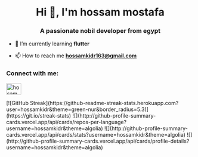 <h1 align="center">Hi 👋, I'm hossam mostafa</h1>
<h3 align="center">A passionate nobil developer from egypt</h3>

- 🌱 I’m currently learning **flutter**

- 📫 How to reach me **hossamkidr163@gmail.com**

<h3 align="left">Connect with me:</h3>
<p align="left">
<a href="https://linkedin.com/in/hosam mostafa" target="blank"><img align="center" src="https://raw.githubusercontent.com/rahuldkjain/github-profile-readme-generator/master/src/images/icons/Social/linked-in-alt.svg" alt="hosam mostafa" height="30" width="40" /></a>
</p>
[![GitHub Streak](https://github-readme-streak-stats.herokuapp.com?user=hossamkidr&theme=green-nur&border_radius=5.3)](https://git.io/streak-stats)
![](http://github-profile-summary-cards.vercel.app/api/cards/repos-per-language?username=hossamkidr&theme=algolia)
![](http://github-profile-summary-cards.vercel.app/api/cards/stats?username=hossamkidr&theme=algolia)
![](http://github-profile-summary-cards.vercel.app/api/cards/profile-details?username=hossamkidr&theme=algolia)

